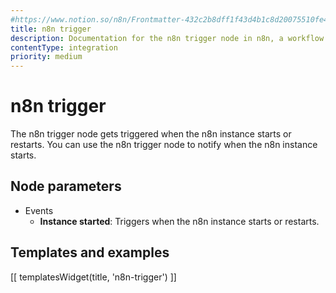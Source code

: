 ```yaml
---
#https://www.notion.so/n8n/Frontmatter-432c2b8dff1f43d4b1c8d20075510fe4
title: n8n trigger
description: Documentation for the n8n trigger node in n8n, a workflow automation platform. Includes guidance on usage, and links to examples.
contentType: integration
priority: medium
---
```


# n8n trigger

The n8n trigger node gets triggered when the n8n instance starts or restarts. You can use the n8n trigger node to notify when the n8n instance starts.


## Node parameters

- Events
    - **Instance started**: Triggers when the n8n instance starts or restarts.

## Templates and examples

<!-- see https://www.notion.so/n8n/Pull-in-templates-for-the-integrations-pages-37c716837b804d30a33b47475f6e3780 -->
[[ templatesWidget(title, 'n8n-trigger') ]]

